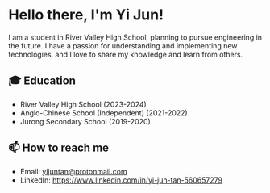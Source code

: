 # Hello there, I'm Yi Jun!

I am a student in River Valley High School, planning to pursue engineering in the future. I have a passion for understanding and implementing new technologies, and I love to share my knowledge and learn from others.

## 🎓 Education

- River Valley High School (2023-2024)
- Anglo-Chinese School (Independent) (2021-2022)
- Jurong Secondary School (2019-2020)

## 📫 How to reach me

- Email: yijuntan@protonmail.com
- LinkedIn: https://www.linkedin.com/in/yi-jun-tan-560657279
